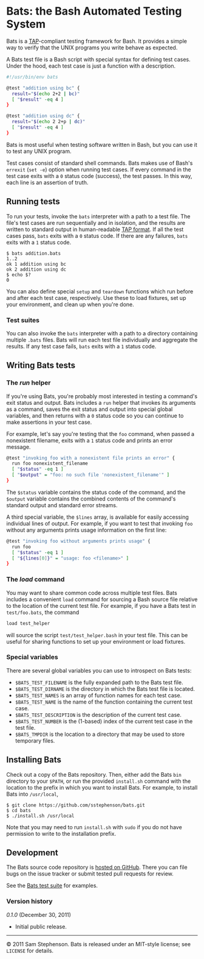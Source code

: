 # Bats: the Bash Automated Testing System

Bats is a [TAP](http://testanything.org/)-compliant testing framework
for Bash. It provides a simple way to verify that the UNIX programs
you write behave as expected.

A Bats test file is a Bash script with special syntax for defining
test cases. Under the hood, each test case is just a function with a
description.

```bash
#!/usr/bin/env bats

@test "addition using bc" {
  result="$(echo 2+2 | bc)"
  [ "$result" -eq 4 ]
}

@test "addition using dc" {
  result="$(echo 2 2+p | dc)"
  [ "$result" -eq 4 ]
}
```

Bats is most useful when testing software written in Bash, but you can
use it to test any UNIX program.

Test cases consist of standard shell commands. Bats makes use of
Bash's `errexit` (`set -e`) option when running test cases. If every
command in the test case exits with a `0` status code (success), the
test passes. In this way, each line is an assertion of truth.

## Running tests

To run your tests, invoke the `bats` interpreter with a path to a test
file. The file's test cases are run sequentially and in isolation, and
the results are written to standard output in human-readable [TAP
format](http://testanything.org/wiki/index.php/TAP_specification#THE_TAP_FORMAT).
If all the test cases pass, `bats` exits with a `0` status code. If
there are any failures, `bats` exits with a `1` status code.

    $ bats addition.bats
    1..2
    ok 1 addition using bc
    ok 2 addition using dc
    $ echo $?
    0

You can also define special `setup` and `teardown` functions which run
before and after each test case, respectively. Use these to load
fixtures, set up your environment, and clean up when you're done.

### Test suites

You can also invoke the `bats` interpreter with a path to a directory
containing multiple `.bats` files. Bats will run each test file
individually and aggregate the results. If any test case fails, `bats`
exits with a `1` status code.

## Writing Bats tests

### The _run_ helper

If you're using Bats, you're probably most interested in testing a
command's exit status and output. Bats includes a `run` helper that
invokes its arguments as a command, saves the exit status and output
into special global variables, and then returns with a `0` status code
so you can continue to make assertions in your test case.

For example, let's say you're testing that the `foo` command, when
passed a nonexistent filename, exits with a `1` status code and prints
an error message.

```bash
@test "invoking foo with a nonexistent file prints an error" {
  run foo nonexistent_filename
  [ "$status" -eq 1 ]
  [ "$output" = "foo: no such file 'nonexistent_filename'" ]
}
```

The `$status` variable contains the status code of the command, and
the `$output` variable contains the combined contents of the command's
standard output and standard error streams.

A third special variable, the `$lines` array, is available for easily
accessing individual lines of output. For example, if you want to test
that invoking `foo` without any arguments prints usage information on
the first line:

```bash
@test "invoking foo without arguments prints usage" {
  run foo
  [ "$status" -eq 1 ]
  [ "${lines[0]}" = "usage: foo <filename>" ]
}
```

### The _load_ command

You may want to share common code across multiple test files. Bats
includes a convenient `load` command for sourcing a Bash source file
relative to the location of the current test file. For example, if you
have a Bats test in `test/foo.bats`, the command

```bash
load test_helper
```

will source the script `test/test_helper.bash` in your test file. This
can be useful for sharing functions to set up your environment or load
fixtures.

### Special variables

There are several global variables you can use to introspect on Bats
tests:

* `$BATS_TEST_FILENAME` is the fully expanded path to the Bats test
file.
* `$BATS_TEST_DIRNAME` is the directory in which the Bats test file is
located.
* `$BATS_TEST_NAMES` is an array of function names for each test case.
* `$BATS_TEST_NAME` is the name of the function containing the current
test case.
* `$BATS_TEST_DESCRIPTION` is the description of the current test
case.
* `$BATS_TEST_NUMBER` is the (1-based) index of the current test case
in the test file.
* `$BATS_TMPDIR` is the location to a directory that may be used to
store temporary files.

## Installing Bats

Check out a copy of the Bats repository. Then, either add the Bats
`bin` directory to your `$PATH`, or run the provided `install.sh`
command with the location to the prefix in which you want to install
Bats. For example, to install Bats into `/usr/local`,

    $ git clone https://github.com/sstephenson/bats.git
    $ cd bats
    $ ./install.sh /usr/local

Note that you may need to run `install.sh` with `sudo` if you do not
have permission to write to the installation prefix.

## Development

The Bats source code repository is [hosted on
GitHub](https://github.com/sstephenson/bats). There you can file bugs
on the issue tracker or submit tested pull requests for review.

See the [Bats
test suite](https://github.com/sstephenson/bats/tree/master/test) for
examples.

### Version history

*0.1.0* (December 30, 2011)

* Initial public release.

---

© 2011 Sam Stephenson. Bats is released under an MIT-style license;
see `LICENSE` for details.

